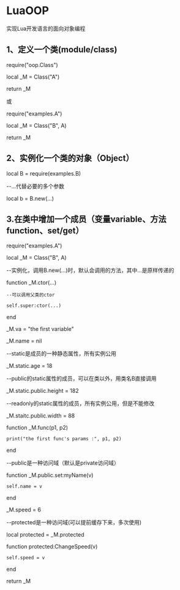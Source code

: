 # LuaOOP
实现Lua开发语言的面向对象编程

## 1、定义一个类(module/class)

require("oop.Class")

local _M = Class("A")

return _M


或


require("examples.A")

local _M = Class("B", A)

return _M


## 2、实例化一个类的对象（Object）

local B = require(examples.B)

--...代替必要的多个参数

local b = B.new(...)


## 3.在类中增加一个成员（变量variable、方法function、set/get）

require("examples.A")

local _M = Class("B", A)


--实例化，调用B.new(...)时，默认会调用的方法，其中...是原样传递的

function _M.ctor(...)

    --可以调用父类的ctor
    
    self.super:ctor(...)
    
end


_M.va = "the first variable"

_M.name = nil

--static是成员的一种静态属性，所有实例公用

_M.static.age = 18

--public的static属性的成员，可以在类以外，用类名B直接调用

_M.static.public.height = 182

--readonly的static属性的成员，所有实例公用，但是不能修改

_M.staitc.public.width = 88


function _M.func(p1, p2)

    print("the first func's params :", p1, p2)
    
end


--public是一种访问域（默认是private访问域）

function _M.public.set:myName(v)

    self.name = v
    
end


_M.speed = 6


--protected是一种访问域(可以提前缓存下来，多次使用)

local protected = _M.protected

function protected:ChangeSpeed(v)

    self.speed = v
    
end


return _M
